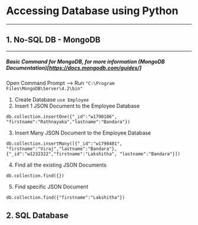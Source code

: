 # Accessing Database using Python
----
## 1. No-SQL DB - MongoDB

----
##### Basic Command for MongoDB, for more information (MongoDB Documentation)[https://docs.mongodb.com/guides/]
Open Command Prompt --> Run `"C:\Program Files\MongoDB\Server\4.2\bin"`
1. Create Database `use Employee`
2. Insert 1 JSON Document to the Employee Database
```
db.collection.insertOne({"_id":"w1790106", "firstname":"Rathnayaka","lastname":"Bandara"})
```
3. Insert Many JSON Document to the Employee Database
```
db.collection.insertMany([{"_id":"w1790401", "firstname":"Viraj","lastname":"Bandara"},{"_id":"w1232322","firstname":"Lakshitha", "lastname":"Bandara"}])
```
4. Find all the existing JSON Documents
```
db.collection.find({})
```
5. Find specific JSON Document
```
db.collection.find({"firstname":"Lakshitha"})
```

## 2. SQL Database
